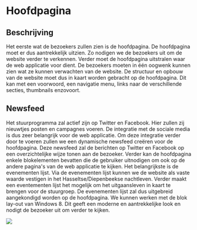 # Hoofdpagina #

## Beschrijving ##
Het eerste wat de bezoekers zullen zien is de hoofdpagina. De hoofdpagina moet er dus aantrekkelijk uitzien. Zo nodigen we de bezoekers uit om de website verder te verkennen. Verder moet de hoofdpagina uitstralen waar de web applicatie voor dient. De bezoekers moeten in één oogwenk kunnen zien wat ze kunnen verwachten van de website. De structuur en opbouw van de website moet dus in kaart worden gebracht op de hoofdpagina. Dit kan met een voorwoord, een navigatie menu, links naar de verschillende secties, thumbnails enzovoort.

## Newsfeed ##
Het stuurprogramma zal actief zijn op Twitter en Facebook. Hier zullen zij nieuwtjes posten en campagnes voeren. De integratie met de sociale media is dus zeer belangrijk voor de web applicatie. Om deze integratie verder door te voeren zullen we een dynamische newsfeed creëren voor de hoofdpagina. Deze newsfeed zal de berichten op Twitter en Facebook op een overzichtelijke wijze tonen aan de bezoeker. Verder kan de hoofdpagina enkele blokelementen bevatten die de gebruiker uitnodigen om ook op de andere pagina's van de web applicatie te kijken. Het belangrijkste is de evenementen lijst. Via de evenementen lijst kunnen we de website als vaste waarde vestigen in het Hasseltse/Diepenbeekse nachtleven. Verder maakt een eventementen lijst het mogelijk om het uitgaansleven in kaart te brengen voor de stuurgroep. De evenementen lijst zal dus uitgebreid aangekondigd worden op de hoofdpagina. We kunnen werken met de blok lay-out van Windows 8. Dit geeft een moderne en aantrekkelijke look en nodigt de bezoeker uit om verder te kijken.


![](http://www.falkondigital.com/wp-content/uploads/2014/01/pixelworkers-flat-web-design.jpg)